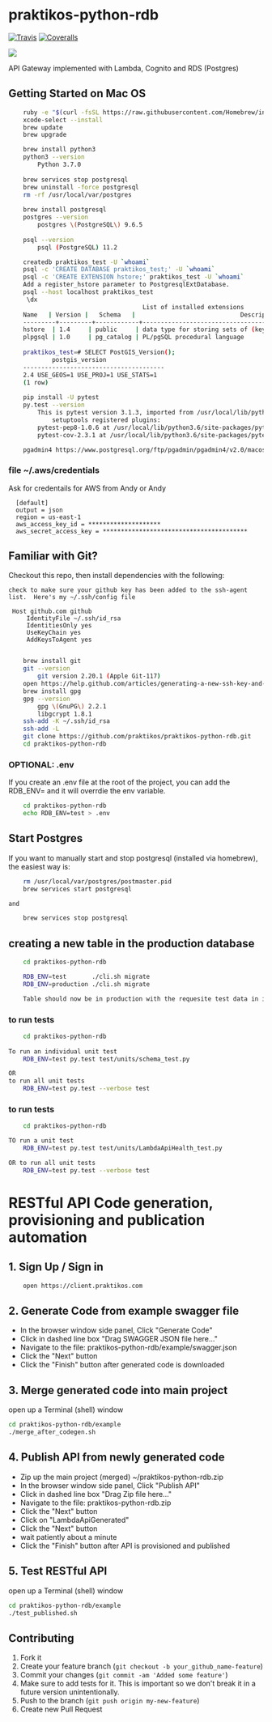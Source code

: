praktikos-python-rdb
================

[![Travis][build-badge]][build]
[![Coveralls][coveralls-badge]][coveralls]

[build-badge]: https://travis-ci.com/praktikos/praktikos-python-rdb.svg?token=ULzyak4HQDRjWMeE2ZaM&branch=master
[build]: https://travis-ci.com/praktikos/praktikos-python-rdb
    
[coveralls-badge]: https://img.shields.io/coveralls/praktikos/praktikos-python-rdb/master.png?style=flat-square
[coveralls]: https://coveralls.io/github/praktikos/praktikos-python-rdb

<img src="http://online.swagger.io/validator?url=https://api.praktikos.com/swagger">

API Gateway implemented with Lambda, Cognito and RDS (Postgres)

## Getting Started on Mac OS

```bash
    ruby -e "$(curl -fsSL https://raw.githubusercontent.com/Homebrew/install/master/install)"
    xcode-select --install
    brew update
    brew upgrade

    brew install python3
    python3 --version 
        Python 3.7.0
        
    brew services stop postgresql
    brew uninstall -force postgresql
    rm -rf /usr/local/var/postgres
    
    brew install postgresql
    postgres --version
        postgres \(PostgreSQL\) 9.6.5 
            
    psql --version
        psql (PostgreSQL) 11.2

    createdb praktikos_test -U `whoami`
    psql -c 'CREATE DATABASE praktikos_test;' -U `whoami`
    psql -c 'CREATE EXTENSION hstore;' praktikos_test -U `whoami`
    Add a register_hstore parameter to PostgresqlExtDatabase.
    psql --host localhost praktikos_test
     \dx
                                     List of installed extensions
  	Name   | Version |   Schema   |                             Description                             
	---------+---------+------------+---------------------------------------------------------------------
 	hstore  | 1.4     | public     | data type for storing sets of (key, value) pairs
 	plpgsql | 1.0     | pg_catalog | PL/pgSQL procedural language
                  
    praktikos_test=# SELECT PostGIS_Version();
            postgis_version            
	---------------------------------------
 	2.4 USE_GEOS=1 USE_PROJ=1 USE_STATS=1
	(1 row)
               
    pip install -U pytest
    py.test --version
        This is pytest version 3.1.3, imported from /usr/local/lib/python3.6/site-packages/pytest.py
            setuptools registered plugins:
        pytest-pep8-1.0.6 at /usr/local/lib/python3.6/site-packages/pytest_pep8.py
        pytest-cov-2.3.1 at /usr/local/lib/python3.6/site-packages/pytest_cov/plugin.py   

    pgadmin4 https://www.postgresql.org/ftp/pgadmin/pgadmin4/v2.0/macos/  

```

### file ~/.aws/credentials

Ask for credentails for AWS from Andy or Andy

```
  [default]
  output = json
  region = us-east-1
  aws_access_key_id = ********************
  aws_secret_access_key = ****************************************
```

## Familiar with Git?
Checkout this repo, then install dependencies with the following:

```
check to make sure your github key has been added to the ssh-agent list.  Here's my ~/.ssh/config file

 Host github.com github
     IdentityFile ~/.ssh/id_rsa
     IdentitiesOnly yes
     UseKeyChain yes
     AddKeysToAgent yes
```

```bash

    brew install git
    git --version
        git version 2.20.1 (Apple Git-117)
    open https://help.github.com/articles/generating-a-new-ssh-key-and-adding-it-to-the-ssh-agent/
    brew install gpg
    gpg --version
        gpg \(GnuPG\) 2.2.1
        libgcrypt 1.8.1
    ssh-add -K ~/.ssh/id_rsa
    ssh-add -L
    git clone https://github.com/praktikos/praktikos-python-rdb.git
    cd praktikos-python-rdb
```

### OPTIONAL: .env

If you create an .env file at the root of the project, you can add the RDB_ENV= and it will overrdie the env variable.

```bash
    cd praktikos-python-rdb
    echo RDB_ENV=test > .env
```

## Start Postgres

If you want to manually start and stop postgresql (installed via homebrew), the easiest way is:

```bash
    rm /usr/local/var/postgres/postmaster.pid
    brew services start postgresql

and

    brew services stop postgresql
```

## creating a new table in the production database

```bash
    cd praktikos-python-rdb

    RDB_ENV=test       ./cli.sh migrate
    RDB_ENV=production ./cli.sh migrate

    Table should now be in production with the requesite test data in it.
```

### to run tests
```bash
    cd praktikos-python-rdb
    
To run an individual unit test
    RDB_ENV=test py.test test/units/schema_test.py

OR
to run all unit tests
    RDB_ENV=test py.test --verbose test
```


### to run tests

```bash
    cd praktikos-python-rdb

TO run a unit test
    RDB_ENV=test py.test test/units/LambdaApiHealth_test.py

OR to run all unit tests
    RDB_ENV=test py.test --verbose test
```

# RESTful API Code generation, provisioning and publication automation


## 1. Sign Up / Sign in

```bash
    open https://client.praktikos.com
```

## 2. Generate Code from example swagger file

   * In the browser window side panel, Click "Generate Code"
   * Click in dashed line box "Drag SWAGGER JSON file here..."
   * Navigate to the file: praktikos-python-rdb/example/swagger.json
   * Click the "Next" button
   * Click the "Finish" button after generated code is downloaded

## 3. Merge generated code into main project

open up a Terminal (shell) window

```bash
cd praktikos-python-rdb/example
./merge_after_codegen.sh
```

## 4. Publish API from newly generated code

   * Zip up the main project (merged) ~/praktikos-python-rdb.zip
   * In the browser window side panel, Click "Publish API"
   * Click in dashed line box "Drag Zip file here..."
   * Navigate to the file: praktikos-python-rdb.zip
   * Click the "Next" button
   * Click on "LambdaApiGenerated"
   * Click the "Next" button
   * wait patiently about a minute
   * Click the "Finish" button after API is provisioned and published
   
## 5. Test RESTful API

open up a Terminal (shell) window

```bash
cd praktikos-python-rdb/example
./test_published.sh
```

## Contributing

1. Fork it
2. Create your feature branch (`git checkout -b your_github_name-feature`)
3. Commit your changes (`git commit -am 'Added some feature'`)
4. Make sure to add tests for it. This is important so we don't break it in a future version unintentionally.
5. Push to the branch (`git push origin my-new-feature`)
6. Create new Pull Request

